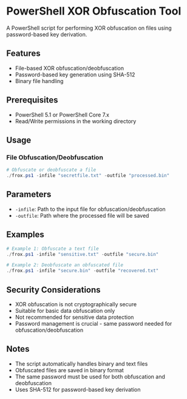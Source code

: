# PowerShell XOR Obfuscation Tool

A PowerShell script for performing XOR obfuscation on files using password-based key derivation.

## Features

- File-based XOR obfuscation/deobfuscation
- Password-based key generation using SHA-512
- Binary file handling

## Prerequisites

- PowerShell 5.1 or PowerShell Core 7.x
- Read/Write permissions in the working directory

## Usage

### File Obfuscation/Deobfuscation

```powershell
# Obfuscate or deobfuscate a file
./frox.ps1 -infile "secretfile.txt" -outfile "processed.bin"
```

## Parameters

- `-infile`: Path to the input file for obfuscation/deobfuscation
- `-outfile`: Path where the processed file will be saved

## Examples

```powershell
# Example 1: Obfuscate a text file
./frox.ps1 -infile "sensitive.txt" -outfile "secure.bin"

# Example 2: Deobfuscate an obfuscated file
./frox.ps1 -infile "secure.bin" -outfile "recovered.txt"
```

## Security Considerations

- XOR obfuscation is not cryptographically secure
- Suitable for basic data obfuscation only
- Not recommended for sensitive data protection
- Password management is crucial - same password needed for obfuscation/deobfuscation

## Notes

- The script automatically handles binary and text files
- Obfuscated files are saved in binary format
- The same password must be used for both obfuscation and deobfuscation
- Uses SHA-512 for password-based key derivation
